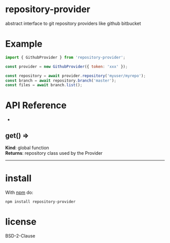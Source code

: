 
repository-provider
=====
abstract interface to git repository providers like github bitbucket

Example
====
```js
import { GithubProvider } from 'repository-provider';

const provider = new GithubProvider({ token: 'xxx' });

const repository = await provider.repository('myuser/myrepo');
const branch = await repository.branch('master');
const files = await branch.list();

```

API Reference
=====

* <a name="get"></a>

## get() ⇒
**Kind**: global function  
**Returns**: repository class used by the Provider  

* * *

install
=======

With [npm](http://npmjs.org) do:

```shell
npm install repository-provider
```

license
=======

BSD-2-Clause
